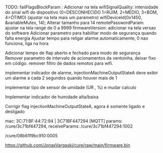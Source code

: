 TODO:
failFlagsBlockParam : Adicionar na tela
wifiSignalQuality: intensidade do sinal wifi do dispositivo (0=DESCONHECIDO 1=RUIM, 2=MEDIO, 3=BOM, 4=ÓTIMO) (ajustar na tela mais um parametro)
wifiDeviceId(0x1450, &variableMutex, 14); Alterar tamanho para 14
remotePasswordParam: ajustar na tela range de 0 a 9999
firmwareVersion: adicionar na tela versao do software
Adicionar parametro para habilitar modo de segurança quando falta energia
Ajustar tempo para religar alarme automaticamente, 0 nao funciona, liga na hora

Adicionar tempo de flap aberto e fechado para modo de segurança
Remover parametro de intervalo de acionamentos da ventoinha, deixar fixo em código.
remover filtro de dados remotos para wifi.

implementar indicador de alarme, injectionMachineOutputStateA
deve exibir um alarme a cada 2 segundos quando houver mais de 1

implementar tipo de sensor de umidade (UR , %) e mudar calculo

Implementar indicador de humidade alta/baixa

Corrigir flag injectionMachineOutputStateA, agora é somente ligado e desligado

mac: 3C:71:BF:44:72:94 | 3C71BF447294
[MQTT] params: /cure/3c71bf447294, receiveParams: /cure/3c71bf447294:1002

/cure/08b61f9bc910:0005

https://github.com/JonasVargaski/cure/raw/main/firmware.bin
